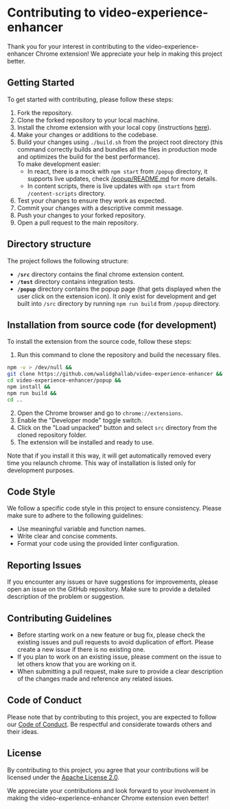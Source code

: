 # Contributing to video-experience-enhancer

Thank you for your interest in contributing to the video-experience-enhancer Chrome extension! We appreciate your help in making this project better.

## Getting Started

To get started with contributing, please follow these steps:

1. Fork the repository.
2. Clone the forked repository to your local machine.
3. Install the chrome extension with your local copy (instructions [here](#installation-from-source-code-for-development)).
4. Make your changes or additions to the codebase.
5. Build your changes using `./build.sh` from the project root directory (this command correctly builds and bundles all the files in production mode and optimizes the build for the best performance).\
To make development easier:
   - In react, there is a mock with `npm start` from `/popup` directory, it supports live updates, check [/popup/README.md](/popup/README.md) for more details.
   - In content scripts, there is live updates with `npm start` from `/content-scripts` directory.
6. Test your changes to ensure they work as expected.
7. Commit your changes with a descriptive commit message.
8. Push your changes to your forked repository.
9. Open a pull request to the main repository.

## Directory structure

The project follows the following structure:

- **`/src`** directory contains the final chrome extension content.
- **`/test`** directory contains integration tests.
- **`/popup`** directory contains the popup page (that gets displayed when the user click on the extension icon). It only exist for development and get built into `/src` directory by running `npm run build` from `/popup` directory.

## Installation from source code (for development)

To install the extension from the source code, follow these steps:

1. Run this command to clone the repository and build the necessary files.

```bash
npm -v > /dev/null &&
git clone https://github.com/walidghallab/video-experience-enhancer &&
cd video-experience-enhancer/popup &&
npm install &&
npm run build &&
cd ..
```

2. Open the Chrome browser and go to `chrome://extensions`.
3. Enable the "Developer mode" toggle switch.
4. Click on the "Load unpacked" button and select `src` directory from the cloned repository folder.
5. The extension will be installed and ready to use.

Note that if you install it this way, it will get automatically removed every time you relaunch chrome. This way of installation is listed only for development purposes.

## Code Style

We follow a specific code style in this project to ensure consistency. Please make sure to adhere to the following guidelines:

- Use meaningful variable and function names.
- Write clear and concise comments.
- Format your code using the provided linter configuration.

## Reporting Issues

If you encounter any issues or have suggestions for improvements, please open an issue on the GitHub repository. Make sure to provide a detailed description of the problem or suggestion.

## Contributing Guidelines

- Before starting work on a new feature or bug fix, please check the existing issues and pull requests to avoid duplication of effort. Please create a new issue if there is no existing one.
- If you plan to work on an existing issue, please comment on the issue to let others know that you are working on it.
- When submitting a pull request, make sure to provide a clear description of the changes made and reference any related issues.

## Code of Conduct

Please note that by contributing to this project, you are expected to follow our [Code of Conduct](CODE_OF_CONDUCT.md). Be respectful and considerate towards others and their ideas.

## License

By contributing to this project, you agree that your contributions will be licensed under the [Apache License 2.0](LICENSE).

We appreciate your contributions and look forward to your involvement in making the video-experience-enhancer Chrome extension even better!
